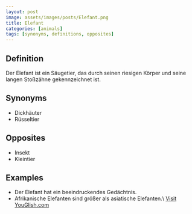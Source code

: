 ```yaml
---
layout: post
image: assets/images/posts/Elefant.png
title: Elefant
categories: [animals]
tags: [synonyms, definitions, opposites]
---
```


## Definition
Der Elefant ist ein Säugetier, das durch seinen riesigen Körper und seine langen Stoßzähne gekennzeichnet ist. 

## Synonyms
- Dickhäuter
- Rüsseltier

## Opposites
- Insekt
- Kleintier

## Examples
- Der Elefant hat ein beeindruckendes Gedächtnis.
- Afrikanische Elefanten sind größer als asiatische Elefanten.\ <a id="yg-widget-0" class="youglish-widget" data-query="Elefant" data-lang="german" data-components="8412" data-auto-start="0" data-bkg-color="theme_light" data-title="How%20to%20pronounce%20Elefant%20in%20German"  rel="nofollow" href="https://youglish.com">Visit YouGlish.com</a><script async src="https://youglish.com/public/emb/widget.js" charset="utf-8"></script>